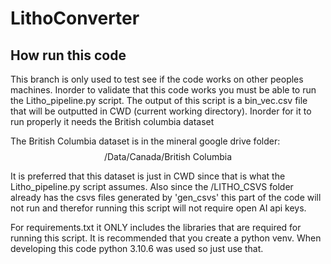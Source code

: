 # LithoConverter

## How run this code

This branch is only used to test see if the code works on other peoples machines.
Inorder to validate that this code works you must be able to run the Litho_pipeline.py script. The output of this script is a bin_vec.csv file that will be outputted in CWD (current working directory). Inorder for it to run properly it needs the British columbia dataset

The British Columbia dataset is in the mineral google drive folder:
$$\text{/Data/Canada/British Columbia}$$

It is preferred that this dataset is just in  CWD since that is what the Litho_pipeline.py script assumes.
Also since the /LITHO_CSVS folder already has the csvs files generated by 'gen_csvs' this part of the code will not run and therefor running this script will not require open AI api keys. 

For requirements.txt it ONLY includes the libraries that are required for running this script. It is recommended that you create a python venv. When developing this code python 3.10.6  was used so just use that. 
